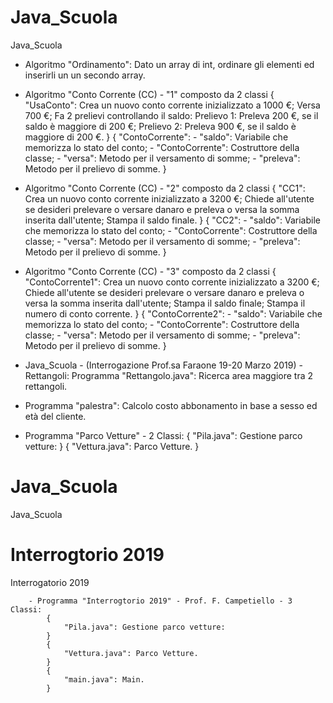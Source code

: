 # Java_Scuola

Java_Scuola


- Algoritmo "Ordinamento": Dato un array di int, ordinare gli elementi ed inserirli un un secondo array.


- Algoritmo "Conto Corrente (CC) - "1" composto da 2 classi
	{
		"UsaConto": Crea un nuovo conto corrente inizializzato a 1000 €;
		Versa 700 €;
		Fa 2 prelievi controllando il saldo:
			Prelievo 1: Preleva 200 €, se il saldo è maggiore di 200 €;
			Prelievo 2: Preleva 900 €, se il saldo è maggiore di 200 €.
	}
	{
		"ContoCorrente":
			- "saldo": Variabile che memorizza lo stato del conto;
			- "ContoCorrente": Costruttore della classe;
			- "versa": Metodo per il versamento di somme;
			- "preleva": Metodo per il prelievo di somme.
	}


- Algoritmo "Conto Corrente (CC) - "2" composto da 2 classi
	{
		"CC1": Crea un nuovo conto corrente inizializzato a 3200 €;
		Chiede all'utente se desideri prelevare o versare danaro e preleva o versa la somma inserita dall'utente;
		Stampa il saldo finale.
	}
	{
		"CC2":
			- "saldo": Variabile che memorizza lo stato del conto;
			- "ContoCorrente": Costruttore della classe;
			- "versa": Metodo per il versamento di somme;
			- "preleva": Metodo per il prelievo di somme.
	}


- Algoritmo "Conto Corrente (CC) - "3" composto da 2 classi
	{
		"ContoCorrente1": Crea un nuovo conto corrente inizializzato a 3200 €;
		Chiede all'utente se desideri prelevare o versare danaro e preleva o versa la somma inserita dall'utente;
		Stampa il saldo finale;
		Stampa il numero di conto corrente.
	}
	{
		"ContoCorrente2":
			- "saldo": Variabile che memorizza lo stato del conto;
			- "ContoCorrente": Costruttore della classe;
			- "versa": Metodo per il versamento di somme;
			- "preleva": Metodo per il prelievo di somme.
	}

- Java_Scuola - (Interrogazione Prof.sa Faraone 19-20 Marzo 2019) - Rettangoli:
		Programma "Rettangolo.java": Ricerca area maggiore tra 2 rettangoli.

- Programma "palestra": Calcolo costo abbonamento in base a sesso ed età del cliente.

- Programma "Parco Vetture" - 2 Classi:
	{
		"Pila.java": Gestione parco vetture:
	}
	{
		"Vettura.java": Parco Vetture.
	}
	
	
# Java_Scuola

Java_Scuola
	
# Interrogtorio 2019
	
Interrogatorio 2019


		- Programma "Interrogtorio 2019" - Prof. F. Campetiello - 3 Classi:
			{
				"Pila.java": Gestione parco vetture:
			}
			{
				"Vettura.java": Parco Vetture.
			}
			{
				"main.java": Main.
			}